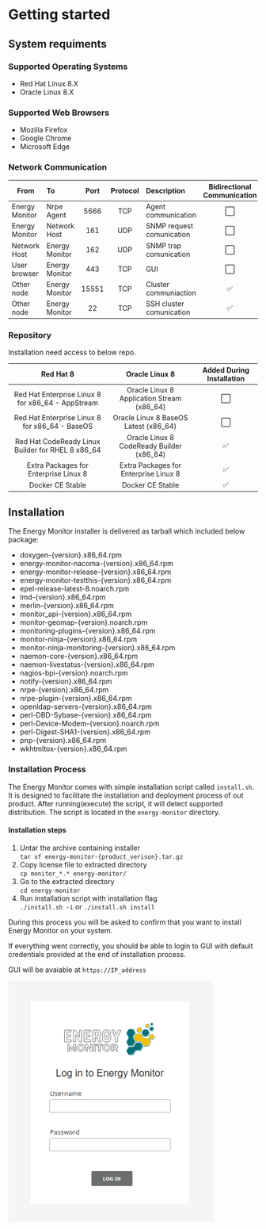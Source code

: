 # Getting started

## System requiments

### Supported Operating Systems

- Red Hat Linux 8.X
- Oracle Linux 8.X

### Supported Web Browsers

- Mozilla Firefox
- Google Chrome
- Microsoft Edge

### Network Communication

| From | To | Port | Protocol | Description | Bidirectional Communication |
|------|:---|:----:|:--------:|:------------|:---------------------------:|
| Energy Monitor | Nrpe Agent | 5666 | TCP | Agent communication | &#x2B1C; |
| Energy Monitor | Network Host | 161 | UDP | SNMP request comunication | &#x2B1C; |
| Network Host | Energy Monitor | 162 | UDP | SNMP trap comunication | &#x2B1C; |
| User browser | Energy Monitor | 443 | TCP | GUI | &#x2B1C; |
| Other node | Energy Monitor | 15551 | TCP | Cluster communiaction | &#x2705; |
| Other node | Energy Monitor | 22 | TCP | SSH cluster comunication | &#x2705; |

### Repository

Installation need access to below repo.

| Red Hat 8 | Oracle Linux 8 | Added During Installation |
|:---------:|:--------------:|:-------------------------:|
| Red Hat Enterprise Linux 8 for x86_64 - AppStream | Oracle Linux 8 Application Stream (x86_64) | &#x2B1C; |
| Red Hat Enterprise Linux 8 for x86_64 - BaseOS | Oracle Linux 8 BaseOS Latest (x86_64) | &#x2B1C; |
| Red Hat CodeReady Linux Builder for RHEL 8 x86_64 | Oracle Linux 8 CodeReady Builder (x86_64) | &#x2705; |
| Extra Packages for Enterprise Linux 8 | Extra Packages for Enterprise Linux 8  | &#x2705; |
| Docker CE Stable | Docker CE Stable | &#x2705; |

## Installation

The Energy Monitor installer is delivered as tarball which included below package:

- doxygen-{version}.x86_64.rpm
- energy-monitor-nacoma-{version}.x86_64.rpm
- energy-monitor-release-{version}.x86_64.rpm
- energy-monitor-testthis-{version}.x86_64.rpm
- epel-release-latest-8.noarch.rpm
- lmd-{version}.x86_64.rpm
- merlin-{version}.x86_64.rpm
- monitor_api-{version}.x86_64.rpm
- monitor-geomap-{version}.noarch.rpm
- monitoring-plugins-{version}.x86_64.rpm
- monitor-ninja-{version}.x86_64.rpm
- monitor-ninja-monitoring-{version}.x86_64.rpm
- naemon-core-{version}.x86_64.rpm
- naemon-livestatus-{version}.x86_64.rpm
- nagios-bpi-{version}.noarch.rpm
- notify-{version}.x86_64.rpm
- nrpe-{version}.x86_64.rpm
- nrpe-plugin-{version}.x86_64.rpm
- openldap-servers-{version}.x86_64.rpm
- perl-DBD-Sybase-{version}.x86_64.rpm
- perl-Device-Modem-{version}.noarch.rpm
- perl-Digest-SHA1-{version}.x86_64.rpm
- pnp-{version}.x86_64.rpm
- wkhtmltox-{version}.x86_64.rpm

### Installation Process

The Energy Monitor comes with simple installation script called `install.sh`. It is designed to facilitate the installation and deployment process of out product. After running(execute) the script, it will detect supported distribution. The script is located in the `energy-monitor` directory.

#### Installation steps

1. Untar the archive containing installer \
    `tar xf energy-monitor-{product_verison}.tar.gz`
1. Copy license file to extracted directory \
    `cp monitor_*.* energy-monitor/`
1. Go to the extracted directory \
    `cd energy-monitor`
1. Run installation script with installation flag \
    `./install.sh -i` or `./install.sh install`

During this process you will be asked to confirm that you want to install Energy Monitor on your system.

If everything went correctly, you should be able to login to GUI with default credentials provided at the end of installation process.

GUI will be avaiable at `https://IP_address`

![login_page](/media/00_01_login_page.png)
